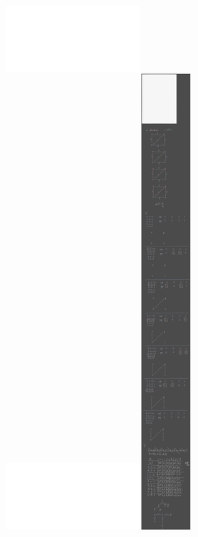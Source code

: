 ![](/Notatki/Semestr%204/Algorytmy%20i%20złożoność%20obliczeniowa/Ćwiczenia/Ćwiczenie%209/azo_cw_mst.pdf)
![](/Notatki/Semestr%204/Algorytmy%20i%20złożoność%20obliczeniowa/Ćwiczenia/Ćwiczenie%209/cwmat_08_mst.pdf)
![](/Notatki/Semestr%204/Algorytmy%20i%20złożoność%20obliczeniowa/Ćwiczenia/Ćwiczenie%209/Drawing%202024-04-25%2013.23.25.excalidraw.svg)